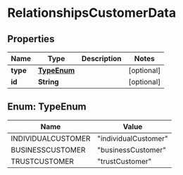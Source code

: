 # RelationshipsCustomerData

## Properties
Name | Type | Description | Notes
------------ | ------------- | ------------- | -------------
**type** | [**TypeEnum**](#TypeEnum) |  |  [optional]
**id** | **String** |  |  [optional]

<a name="TypeEnum"></a>
## Enum: TypeEnum
Name | Value
---- | -----
INDIVIDUALCUSTOMER | &quot;individualCustomer&quot;
BUSINESSCUSTOMER | &quot;businessCustomer&quot;
TRUSTCUSTOMER | &quot;trustCustomer&quot;
